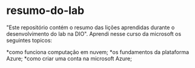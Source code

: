 # resumo-do-lab
 "Este repositório contém o resumo das lições aprendidas durante o desenvolvimento do lab na DIO".
Aprendi nesse curso da microsoft os seguintes topicos:

*como funciona computação em nuvem;
*os fundamentos da plataforma Azure;
*como criar uma conta na microsoft Azure;
